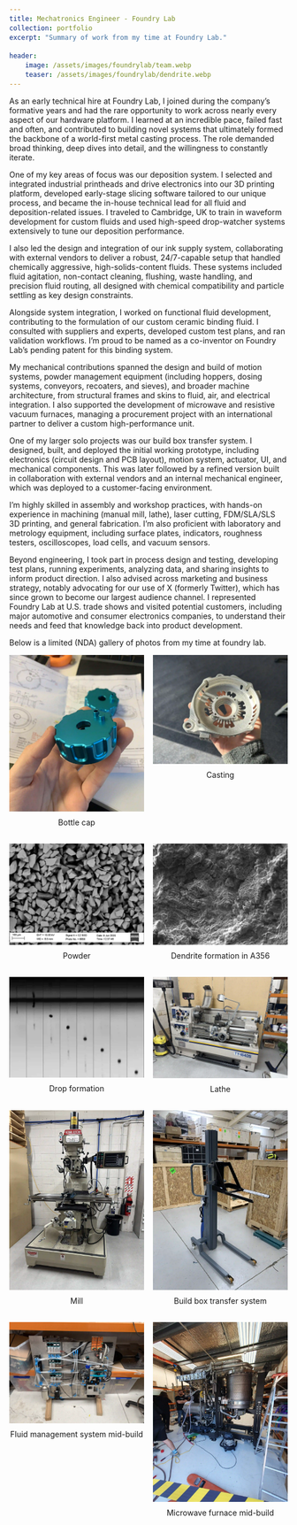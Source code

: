 ```yaml
---
title: Mechatronics Engineer - Foundry Lab
collection: portfolio
excerpt: "Summary of work from my time at Foundry Lab."

header:
    image: /assets/images/foundrylab/team.webp
    teaser: /assets/images/foundrylab/dendrite.webp
---
```


As an early technical hire at Foundry Lab, I joined during the company’s formative years and had the rare opportunity to work across nearly every aspect of our hardware platform. I learned at an incredible pace, failed fast and often, and contributed to building novel systems that ultimately formed the backbone of a world-first metal casting process. The role demanded broad thinking, deep dives into detail, and the willingness to constantly iterate.

One of my key areas of focus was our deposition system. I selected and integrated industrial printheads and drive electronics into our 3D printing platform, developed early-stage slicing software tailored to our unique process, and became the in-house technical lead for all fluid and deposition-related issues. I traveled to Cambridge, UK to train in waveform development for custom fluids and used high-speed drop-watcher systems extensively to tune our deposition performance.

I also led the design and integration of our ink supply system, collaborating with external vendors to deliver a robust, 24/7-capable setup that handled chemically aggressive, high-solids-content fluids. These systems included fluid agitation, non-contact cleaning, flushing, waste handling, and precision fluid routing, all designed with chemical compatibility and particle settling as key design constraints.

Alongside system integration, I worked on functional fluid development, contributing to the formulation of our custom ceramic binding fluid. I consulted with suppliers and experts, developed custom test plans, and ran validation workflows. I’m proud to be named as a co-inventor on Foundry Lab’s pending patent for this binding system.

My mechanical contributions spanned the design and build of motion systems, powder management equipment (including hoppers, dosing systems, conveyors, recoaters, and sieves), and broader machine architecture, from structural frames and skins to fluid, air, and electrical integration. I also supported the development of microwave and resistive vacuum furnaces, managing a procurement project with an international partner to deliver a custom high-performance unit.

One of my larger solo projects was our build box transfer system. I designed, built, and deployed the initial working prototype, including electronics (circuit design and PCB layout), motion system, actuator, UI, and mechanical components. This was later followed by a refined version built in collaboration with external vendors and an internal mechanical engineer, which was deployed to a customer-facing environment.

I’m highly skilled in assembly and workshop practices, with hands-on experience in machining (manual mill, lathe), laser cutting, FDM/SLA/SLS 3D printing, and general fabrication. I’m also proficient with laboratory and metrology equipment, including surface plates, indicators, roughness testers, oscilloscopes, load cells, and vacuum sensors.

Beyond engineering, I took part in process design and testing, developing test plans, running experiments, analyzing data, and sharing insights to inform product direction. I also advised across marketing and business strategy, notably advocating for our use of X (formerly Twitter), which has since grown to become our largest audience channel. I represented Foundry Lab at U.S. trade shows and visited potential customers, including major automotive and consumer electronics companies, to understand their needs and feed that knowledge back into product development.

Below is a limited (NDA) gallery of photos from my time at foundry lab.

<div style="display: flex; flex-wrap: wrap; gap: 1rem;">

  <div style="flex: 1 1 calc(50% - 1rem); text-align: center;">
    <img src="/assets/images/FeederCap/Feeder_cap.webp" alt="Image 1" style="width: 100%; height: auto;">
    <p style="margin-top: 0.5rem;">Bottle cap</p>
  </div>

  <div style="flex: 1 1 calc(50% - 1rem); text-align: center;">
    <img src="/assets/images/foundrylab/part.webp" alt="Image 2" style="width: 100%; height: auto;">
    <p style="margin-top: 0.5rem;">Casting</p>
  </div>

  <div style="flex: 1 1 calc(50% - 1rem); text-align: center;">
    <img src="/assets/images/foundrylab/particles.webp" alt="Image 3" style="width: 100%; height: auto;">
    <p style="margin-top: 0.5rem;">Powder</p>
  </div>

  <div style="flex: 1 1 calc(50% - 1rem); text-align: center;">
    <img src="/assets/images/foundrylab/dendrite.webp" alt="Image 4" style="width: 100%; height: auto;">
    <p style="margin-top: 0.5rem;">Dendrite formation in A356</p>
  </div>

  <div style="flex: 1 1 calc(50% - 1rem); text-align: center;">
    <img src="/assets/images/foundrylab/dropwatcher.webp" alt="Image 5" style="width: 100%; height: auto;">
    <p style="margin-top: 0.5rem;">Drop formation</p>
  </div>

  <div style="flex: 1 1 calc(50% - 1rem); text-align: center;">
    <img src="/assets/images/foundrylab/lathe.webp" alt="Image 6" style="width: 100%; height: auto;">
    <p style="margin-top: 0.5rem;">Lathe</p>
  </div>

  <div style="flex: 1 1 calc(50% - 1rem); text-align: center;">
    <img src="/assets/images/foundrylab/mill.webp" alt="Image 7" style="width: 100%; height: auto;">
    <p style="margin-top: 0.5rem;">Mill</p>
  </div>

  <div style="flex: 1 1 calc(50% - 1rem); text-align: center;">
    <img src="/assets/images/foundrylab/lifter.webp" alt="Image 8" style="width: 100%; height: auto;">
    <p style="margin-top: 0.5rem;">Build box transfer system</p>
  </div>

  <div style="flex: 1 1 calc(50% - 1rem); text-align: center;">
    <img src="/assets/images/foundrylab/fluid.webp" alt="Image 9" style="width: 100%; height: auto;">
    <p style="margin-top: 0.5rem;">Fluid management system mid-build</p>
  </div>

  <div style="flex: 1 1 calc(50% - 1rem); text-align: center;">
    <img src="/assets/images/foundrylab/furnace.webp" alt="Image 10" style="width: 100%; height: auto;">
    <p style="margin-top: 0.5rem;">Microwave furnace mid-build</p>
  </div>
</div>